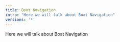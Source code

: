 ```yaml
---
title: Boat Navigation
intro: "Here we will talk about Boat Navigation"
versions: '*' 
---
```

Here we will talk about Boat Navigation